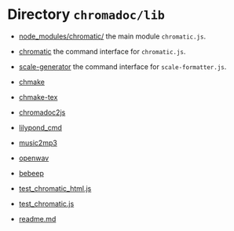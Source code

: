 
Directory `chromadoc/lib`
==============================

- [node_modules/chromatic/](node_modules/chromatic/readme) the main module
  `chromatic.js`.

- [chromatic](chromatic) the command interface for `chromatic.js`.

- [scale-generator](scale-generator) the command interface for
  `scale-formatter.js`.

- [chmake](chmake)
    


- [chmake-tex](chmake-tex)
- [chromadoc2js](chromadoc2js)
- [lilypond_cmd](lilypond_cmd)
- [music2mp3](music2mp3)
- [openwav](openwav)
- [bebeep](bebeep)
- [test_chromatic_html.js](test_chromatic_html.js)
- [test_chromatic.js](test_chromatic.js)
- [readme.md](readme.md)


[modeline]: # ( vim: set path+=../ suffixesadd+=/readme.md,.md fo+=a expandtab fenc=utf-8 spell spl=en: )

